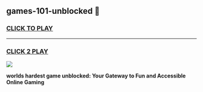 
## games-101-unblocked 👋
<h3>
<a href="https://premium.freeplayer.one?title=games-101-unblocked&ref=14F">CLICK TO PLAY</a></h3>
<hr>

<h3>
<a href="https://premium.freeplayer.one?title=games-101-unblocked&ref=14F">CLICK 2 PLAY</a>
  
</h3>

<a href="https://premium.freeplayer.one?title=games-101-unblocked&ref=12F/"><img src="https://clearcache.store/games.png"></a>


**worlds hardest game unblocked: Your Gateway to Fun and Accessible Online Gaming**
